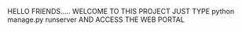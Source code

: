 HELLO FRIENDS.....
WELCOME TO THIS PROJECT 
JUST TYPE python manage.py runserver
AND ACCESS THE WEB PORTAL
